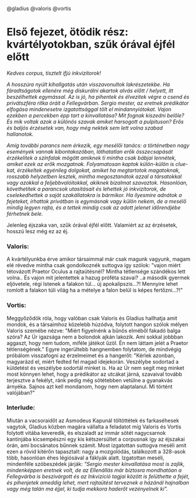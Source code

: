 @gladius @valoris @vortis

# Első fejezet, ötödik rész: kvártélyotokban, szűk órával éjfél előtt

_Kedves corpus, tisztelt ifjú inkvizítorok!_

_A hosszúra nyúlt kihallgatás után visszavonultok lakrészetekbe._
_Ha fáradtságotok ellenére még diskurálni akartok alvás előtt / helyett, itt beszélhettek egymással. Az is jó, ha pihentek és élvezitek végre a csend és privátszféra ritka óráit a Fellegvárban. Sergio mester, az eretnek prédikátor elfogása mindenesetre izgatottsággal tölt el mindannyiótokat. Vajon ezekben a percekben épp tart a kínvallatása? Mit fognak kiszedni belőle? És mik voltak azok a különös szavak amiket harsogott a pulpituson? Erős és baljós érzésetek van, hogy még nektek sem lett volna szabad hallanotok._

_Amíg további parancs nem érkezik, egy mesélői tanács: a történetben nagy események vannak kibontakozóban, láthatatlan erők összecsapását érzékelitek a színfalak mögött amiknek ti mintha csak bábjai lennétek, amiket ezek az erők mozgatnak. Folyamatosan kaptok külön-külön is clue-kat, érzékeltek egyénileg dolgokat, amiket ha megtartotok magatoknak, rosszabb helyzetben lesztek, mintha megosztanátok azzal a társatokkal vagy azokkal a feljebbvalóitokkal, akiknek bizalmat szavaztok. Hasonlóan, követhetitek a parancsok utasításait és lehettek jó inkvizítorok, de cselekedhettek a saját szakállatokra is bármikor. Ha ilyesmire adnátok a fejeteket, írhattok privátban is egymásnak vagy külön nekem, de a mesélő mindig legyen rajta, és a tettek mindig csak az adott jelenet időrendjébe férhetnek bele._

Jelenleg éjszaka van, szűk órával éjfél előtt.
Valamiért az az érzésetek, hosszú lesz még ez az éj.

### Valoris:

A kvártélyunkba érve amikor társaimmal már csak magunk vagyunk, magam elé révedve mintha csak gondolkoznék suttogva így szólok:
"vajon miért tétovázott Praetor Oculus a rajtaütésnél? Mintha tétlensége szándékos lett volna.. És vajon mit jelentettek a hazug próféta szavai? ..a második gyermek eljövetele, régi Istenek a falakon túl... új apokalipszis...?! Mennyire lehet romlott a falakon túli világ ha a mételye a falon belül is képes fertőzni...?!"

### Vortis:

Meggyőződök róla, hogy valóban csak Valoris és Gladius hallhatja amit mondok, és a társaimhoz közelebb húzódva, folytott hangon szólok mélyen Valoris szemébe nézve:
"Miért figyelnénk a bűnös elméből fakadó balga szóra? Az Úr igazsága nem a bolondok ajkán lakozik.
Ami sokkal jobbban aggaszt, hogy nem tudom, miféle játékot űzöl. Én nem láttam jelét a Praetor tétlenségének."
Egyre ingerültebb hangnemben folytatom, de mindvégig próbálom visszafogni az érzelmeimet és a hangerőt:
"Kérlek azonban, magyarázd el, miért fedted fel magad idejekorán. Veszélybe sodortad a küldetést és veszélybe sodortál minket is. Ha az Úr nem segít meg minket most könnyen lehet, hogy a prédikátor az utcákat járná, szavaival tovább terjesztve a fekélyt, ránk pedig még sötétebben vetülne a gyanakvás árnyéka. Sajnos azt kell mondanom, hogy nem alaptalanul. Mi történt valójában?"

### Interlude:

Miután a vacsoraidőt az Asmodeus Kapunál töltöttétek és farkaséhesek vagytok, Gladius közben magára vállalta a feladatot míg Valoris és Vortis folytott vitába keveredik, és elszaladt az immár sötét nagycsarnok kantinjába kicsempészni egy kis kétszersültet a corpusnak így az éjszakai órán, ami bocsánatos bűnnek számít. Most izgatottan suttogva meséli amit ezen a rövid kitérőn tapasztalt: nagy a mozgolódás, találkozott a 328-asok több, hasonlóan éhes légiósával a fáklyák alatt. Izgatottan meséli, mindenféle szóbeszédek járják: _"Sergio mester kínvallatása most is zajlik, mindenképpen eretnek volt, de az Ellenállás már biztosra mondhatóan a Fellegvárba is beszivárgott és az Inkvizíció tagjai között is felüthette a fejét, és pihenjetek ameddig lehet, mert rajtaütést terveznek a házánál hajnalban vagy még talán ma éjjel, ki tudja mekkora haderőt vezényelnek ki"._
